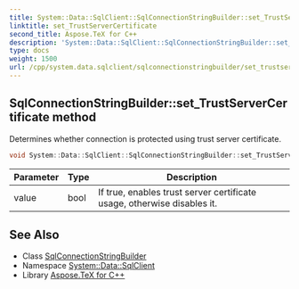 ```yaml
---
title: System::Data::SqlClient::SqlConnectionStringBuilder::set_TrustServerCertificate method
linktitle: set_TrustServerCertificate
second_title: Aspose.TeX for C++
description: 'System::Data::SqlClient::SqlConnectionStringBuilder::set_TrustServerCertificate method. Determines whether connection is protected using trust server certificate in C++.'
type: docs
weight: 1500
url: /cpp/system.data.sqlclient/sqlconnectionstringbuilder/set_trustservercertificate/
---
```

## SqlConnectionStringBuilder::set_TrustServerCertificate method


Determines whether connection is protected using trust server certificate.

```cpp
void System::Data::SqlClient::SqlConnectionStringBuilder::set_TrustServerCertificate(bool value)
```


| Parameter | Type | Description |
| --- | --- | --- |
| value | bool | If true, enables trust server certificate usage, otherwise disables it. |

## See Also

* Class [SqlConnectionStringBuilder](../)
* Namespace [System::Data::SqlClient](../../)
* Library [Aspose.TeX for C++](../../../)
